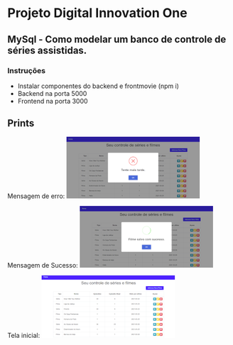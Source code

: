 # Projeto Digital Innovation One

## MySql - Como modelar um banco de controle de séries assistidas.

### Instruções

- Instalar componentes do backend e frontmovie (npm i)
- Backend na porta 5000
- Frontend na porta 3000

## Prints

Mensagem de erro:
![](prints/error.png)

Mensagem de Sucesso:
![](prints/success.png)

Tela inicial:
![](prints/home.png)
